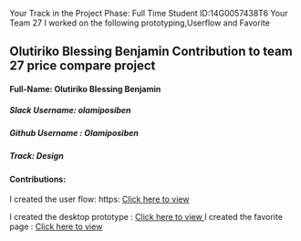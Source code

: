 
Your Track in the Project Phase: Full Time
Student ID:14G0057438T6
Your Team 27
I worked on the following prototyping,Userflow and Favorite 
## Olutiriko Blessing Benjamin Contribution to team 27 price compare project

#### Full-Name: Olutiriko Blessing Benjamin

##### Slack Username:  olamiposiben
##### Github Username : Olamiposiben
##### Track: Design
#### Contributions: 
I created the user flow: https:  [Click here to view ](https://www.figma.com/file/BzsR8MmSXhHvMYbPWx9Q7b/Team-27_Price-Compare-*Pricify?node-id=1659%3A18922)

I created the desktop prototype : [Click here to view ](https://www.figma.com/file/BzsR8MmSXhHvMYbPWx9Q7b/Team-27_Price-Compare-*Pricify?node-id=856%3A3905)
I created the favorite page : [Click here to view](https://www.figma.com/file/BzsR8MmSXhHvMYbPWx9Q7b/Team-27_Price-Compare-*Pricify?node-id=1654%3A29957)
